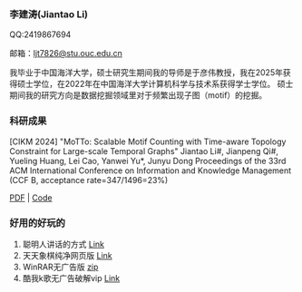 ### 李建涛(Jiantao Li)

QQ:2419867694

邮箱：ljt7826@stu.ouc.edu.cn

我毕业于中国海洋大学，硕士研究生期间我的导师是于彦伟教授，我在2025年获得硕士学位，在2022年在中国海洋大学计算机科学与技术系获得学士学位。
硕士期间我的研究方向是数据挖掘领域里对于频繁出现子图（motif）的挖掘。

### 科研成果

[CIKM 2024] "MoTTo: Scalable Motif Counting with Time-aware Topology Constraint for Large-scale Temporal Graphs"
Jiantao Li#, Jianpeng Qi#, Yueling Huang, Lei Cao, Yanwei Yu*, Junyu Dong
Proceedings of the 33rd ACM International Conference on Information and Knowledge Management
(CCF B, acceptance rate=347/1496=23%)

[PDF](资源/0.pdf) | [Code](https://github.com/bone38ljtnn/motif-counting)




### 好用的好玩的
1. 聪明人讲话的方式 [Link](资源/聪明人讲话的方式.html)  
2. 天天象棋纯净网页版 [Link](https://h5login.qqchess.qq.com/)  
3. WinRAR无广告版 [zip](资源/winrar.zip)
4. 酷我k歌无广告破解vip [Link](资源/kuwo.7z)

